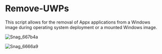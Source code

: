 # Remove-UWPs
This script allows for the removal of Appx applications from a Windows image during operating system deployment or a mounted Windows image.

![Snag_667b4a](https://user-images.githubusercontent.com/13382869/85036643-5e8db000-b152-11ea-9dd4-48c6c5614204.png)

![Snag_6666a9](https://user-images.githubusercontent.com/13382869/85036686-6d746280-b152-11ea-9b79-25e21765eafd.png)
